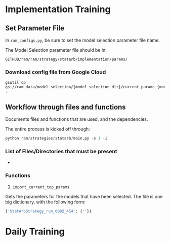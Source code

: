 
# Implementation Training

## Set Parameter File

In `ram_configs.py`, be sure to set the model selection parameter file name.

The Model Selection parameter file should be in:
```
GITHUB/ram/ram/strategy/statarb/implementation/params/
```

### Download config file from Google Cloud

```
gsutil cp gs://ram_data/model_selection/{model_selection_dir}/current_params_{model_selection_run}.json .
```


## Workflow through files and functions

Documents files and functions that are used, and the dependencies.

The entire process is kicked off through:

```python
python ram/strategies/statarb/main.py -s 1 -i
```



### List of Files/Directories that must be present

*


### Functions

1. `import_current_top_params`

Gets the parameters for the models that have been selected. The file is one big dictionary, with the following form:

```python
{'StatArbStrategy_run_0002_454': {''}}

```

# Daily Training
